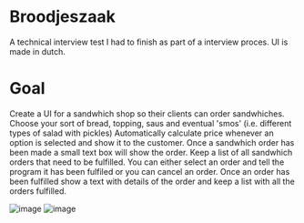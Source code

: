 # Broodjeszaak
A technical interview test I had to finish as part of a interview proces. UI is made in dutch.

# Goal
Create a UI for a sandwhich shop so their clients can order sandwhiches. Choose your sort of bread, topping, saus and eventual 'smos' (i.e. different types of salad with pickles)
Automatically calculate price whenever an option is selected and show it to the customer.
Once a sandwhich order has been made a small text box will show the order.
Keep a list of all sandwhich orders that need to be fulfilled.
You can either select an order and tell the program it has been fulfiled or you can cancel an order.
Once an order has been fulfilled show a text with details of the order and keep a list with all the orders fulfilled.

![image](https://github.com/Manny-Apsel/Broodjeszaak/assets/53227568/f7a05906-0df2-418d-be77-814f4b60c39d)
![image](https://github.com/Manny-Apsel/Broodjeszaak/assets/53227568/35dc30a8-3bae-4369-82dc-513d56e7f98a)

